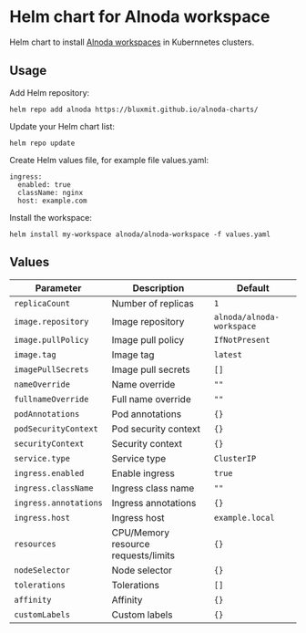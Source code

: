 # Helm chart for Alnoda workspace 

Helm chart to install [Alnoda workspaces](docs.alnoda.org) in Kubernnetes clusters.  

## Usage

Add Helm repository:

```
helm repo add alnoda https://bluxmit.github.io/alnoda-charts/
```

Update your Helm chart list:

```
helm repo update
```

Create Helm values file, for example file values.yaml:

```
ingress:
  enabled: true
  className: nginx
  host: example.com
```

Install the workspace:

```
helm install my-workspace alnoda/alnoda-workspace -f values.yaml
```

## Values

| Parameter             | Description                    | Default        |
|-----------------------|--------------------------------|----------------|
| `replicaCount`       | Number of replicas             | `1`            |
| `image.repository`   | Image repository               | `alnoda/alnoda-workspace` |
| `image.pullPolicy`   | Image pull policy              | `IfNotPresent` |
| `image.tag`          | Image tag                      | `latest`       |
| `imagePullSecrets`   | Image pull secrets             | `[]`           |
| `nameOverride`       | Name override                  | `""`           |
| `fullnameOverride`   | Full name override             | `""`           |
| `podAnnotations`     | Pod annotations                | `{}`           |
| `podSecurityContext` | Pod security context           | `{}`           |
| `securityContext`    | Security context               | `{}`           |
| `service.type`       | Service type                   | `ClusterIP`    |
| `ingress.enabled`    | Enable ingress                 | `true`         |
| `ingress.className`  | Ingress class name             | `""`           |
| `ingress.annotations`| Ingress annotations            | `{}`           |
| `ingress.host`       | Ingress host                   | `example.local`|
| `resources`          | CPU/Memory resource requests/limits | `{}`   |
| `nodeSelector`       | Node selector                  | `{}`           |
| `tolerations`        | Tolerations                    | `[]`           |
| `affinity`           | Affinity                       | `{}`           |
| `customLabels`       | Custom labels                  | `{}`           |

